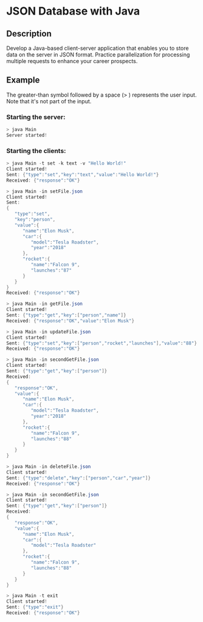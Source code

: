 # JSON Database with Java

## Description

Develop a Java-based client-server application that enables you to store data on the server in JSON format. Practice parallelization for processing multiple requests to enhance your career prospects.

## Example

The greater-than symbol followed by a space (> ) represents the user input. Note that it's not part of the input.

### Starting the server:

```java
> java Main
Server started!
```

### Starting the clients:

```java
> java Main -t set -k text -v "Hello World!"
Client started!
Sent: {"type":"set","key":"text","value":"Hello World!"}
Received: {"response":"OK"}

> java Main -in setFile.json 
Client started!
Sent:
{
   "type":"set",
   "key":"person",
   "value":{
      "name":"Elon Musk",
      "car":{
         "model":"Tesla Roadster",
         "year":"2018"
      },
      "rocket":{
         "name":"Falcon 9",
         "launches":"87"
      }
   }
}
Received: {"response":"OK"}

> java Main -in getFile.json 
Client started!
Sent: {"type":"get","key":["person","name"]}
Received: {"response":"OK","value":"Elon Musk"}

> java Main -in updateFile.json 
Client started!
Sent: {"type":"set","key":["person","rocket","launches"],"value":"88"}
Received: {"response":"OK"}

> java Main -in secondGetFile.json 
Client started!
Sent: {"type":"get","key":["person"]}
Received:
{
   "response":"OK",
   "value":{
      "name":"Elon Musk",
      "car":{
         "model":"Tesla Roadster",
         "year":"2018"
      },
      "rocket":{
         "name":"Falcon 9",
         "launches":"88"
      }
   }
}

> java Main -in deleteFile.json 
Client started!
Sent: {"type":"delete","key":["person","car","year"]}
Received: {"response":"OK"}

> java Main -in secondGetFile.json 
Client started!
Sent: {"type":"get","key":["person"]}
Received:
{
   "response":"OK",
   "value":{
      "name":"Elon Musk",
      "car":{
         "model":"Tesla Roadster"
      },
      "rocket":{
         "name":"Falcon 9",
         "launches":"88"
      }
   }
}

> java Main -t exit 
Client started!
Sent: {"type":"exit"}
Received: {"response":"OK"}
```
